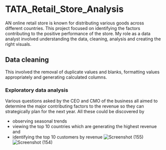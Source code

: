 # TATA_Retail_Store_Analysis
AN online retail store is known for distributing various goods across different countries. This project focused on identifying the factors contributing to the positive performance of the store. My role as a data analyst involved understanding the data, cleaning, analysis and creating the right visuals.

## Data cleaning
This involved the removal of duplicate values and blanks, formatting values appropriately and generating calculated columns.

### Exploratory data analysis
Various questions asked by the CEO and CMO of the business all aimed to determine the major contributing factors to the revenue so they can strategically plan for the next year. All these could be discovered by 
- observing seasonal trends
- viewing the top 10 countries which are generating the highest revenue and 
- identifying the top 10 customers by revenue
  ![Screenshot (155)](https://github.com/SophiaEkoh/TATA_Retail_Store_Analysis/assets/145372645/dba6f586-774c-49f5-97ff-d7f78a3dbee4)
![Screenshot (154)](https://github.com/SophiaEkoh/TATA_Retail_Store_Analysis/assets/145372645/75cfeee1-4d3d-446f-addc-c2272cd38464)
